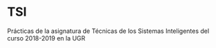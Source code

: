 # TSI
Prácticas de la asignatura de Técnicas de los Sistemas Inteligentes del curso 2018-2019 en la UGR
